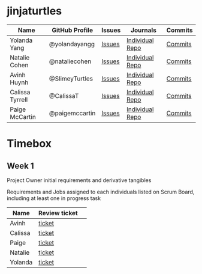 # jinjaturtles

|Name|GitHub Profile|Issues|Journals|Commits|
|--------|---------|-------|-------|-------|
|Yolanda Yang|@yolandayangg|[Issues](https://github.com/SlimeyTurtles/jinjaturtles/issues/assigned/yolandayangg)|[Individual Repo](https://github.com/yolandayangg/yolandayang)|[Commits](https://github.com/SlimeyTurtles/jinjaturtles/commits?author=yolandayangg)|
|Natalie Cohen|@nataliecohen|[Issues](https://github.com/yolandayangg/n224p4-beans/issues?q=is%3Aopen+is%3Aissue+author%3Ashrutiapcsp+assignee%3Anataliecohen)|[Individual Repo](https://github.com/nataliecohen/nataliecohen.github.io)|[Commits](https://github.com/yolandayangg/n224p4-beans/commits?author=nataliecohen)
|Avinh Huynh|@SlimeyTurtles|[Issues](https://github.com/SlimeyTurtles/jinjaturtles/issues/assigned/SlimeyTurtles)|[Individual Repo](https://github.com/SlimeyTurtles/jinjaturtles)|[Commits](https://github.com/SlimeyTurtles/jinjaturtles/commits?author=SlimeyTurtles)|
|Calissa Tyrrell|@CalissaT|[Issues](https://github.com/yolandayangg/n224p4-beans/issues?q=is%3Aopen+is%3Aissue+author%3Ashrutiapcsp+assignee%3Ashrutiapcsp)|[Individual Repo](https://github.com/CalissaT/CalissaTri3Repo)|[Commits](https://github.com/yolandayangg/n224p4-beans/commits?author=shrutiapcsp)|
|Paige McCartin|@paigemccartin|[Issues](https://github.com/yolandayangg/n224p4-beans/issues?q=is%3Aopen+is%3Aissue+author%3Ashrutiapcsp+assignee%3Ayolandayangg)|[Individual Repo](https://github.com/paigemccartin/paigemccartin.github.io)|[Commits](https://github.com/yolandayangg/n224p4-beans/commits?author=yolandayangg)|

# Timebox

## Week 1

Project Owner initial requirements and derivative tangibles

Requirements and Jobs assigned to each individuals listed on Scrum Board, including at least one in progress task

| Name | Review ticket | |
| --- | --- | --- |
| Avinh | [ticket](https://github.com/SlimeyTurtles/jinjaturtles/issues/2) | |
| Calissa | [ticket](https://github.com/SlimeyTurtles/jinjaturtles/issues/4) | [](https://docs.google.com/document/d/1JVAg5pRieS9SZO9xZKVBXDIecDxExtM-pPJwz2wHQ0Q/edit?usp=sharing) |
| Paige |[ticket](https://github.com/SlimeyTurtles/jinjaturtles/issues/3)| |
| Natalie |[ticket](https://github.com/SlimeyTurtles/jinjaturtles/issues/6) | |
| Yolanda |[ticket](https://github.com/SlimeyTurtles/jinjaturtles/issues/5) | |

